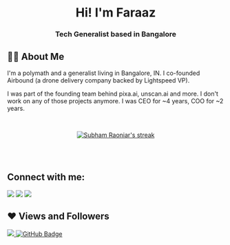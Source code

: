 <h1 align="center">Hi! I'm Faraaz</h1>
<h3 align="center">Tech Generalist based in Bangalore</h3>


## 🙋‍♂️ About Me

I'm a polymath and a generalist living in Bangalore, IN. I co-founded Airbound (a drone delivery company backed by Lightspeed VP).

I was part of the founding team behind pixa.ai, unscan.ai and more. I don't work on any of those projects anymore. I was CEO for ~4 years, COO for ~2 years. 

<br/>

<p align="center">
    <a href="https://github.com/faraaz-baig/github-readme-streak-stats">
        <img title="🔥 Get streak stats for your profile at git.io/streak-stats" alt="Subham Raoniar's streak" src="https://github-readme-streak-stats.herokuapp.com/?user=faraaz-baig&theme=black-ice&hide_border=true&stroke=0000&background=060A0CD0"/>
    </a>
</p>

<br/>
<br/>

## Connect with me:
<p align="left">

<a href = "https://www.linkedin.com/in/faraazbaig/"><img src="https://img.icons8.com/fluent/48/000000/linkedin.png"/></a>
<a href = "https://twitter.com/faraazofficial"><img src="https://img.icons8.com/fluent/48/000000/twitter.png"/></a>
<a href = "https://www.instagram.com/faraazofficial/"><img src="https://img.icons8.com/fluent/48/000000/instagram-new.png"/></a>

</p>

## ❤ Views and Followers
<a href="https://github.com/faraaz-baig/github-profile-views-counter">
    <img src="https://komarev.com/ghpvc/?username=faraaz-baig">
</a>
<a href="https://github.com/faraaz-baig?tab=followers"><img src="https://img.shields.io/github/followers/faraaz-baig?label=Followers&style=social" alt="GitHub Badge"></a>
